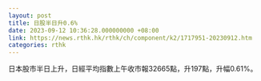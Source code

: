 ```yaml
---
layout: post
title: 日股半日升0.6%
date: 2023-09-12 10:36:28.000000000 +08:00
link: https://news.rthk.hk/rthk/ch/component/k2/1717951-20230912.htm
categories: rthk
---
```


日本股市半日上升，日經平均指數上午收市報32665點，升197點，升幅0.61%。

